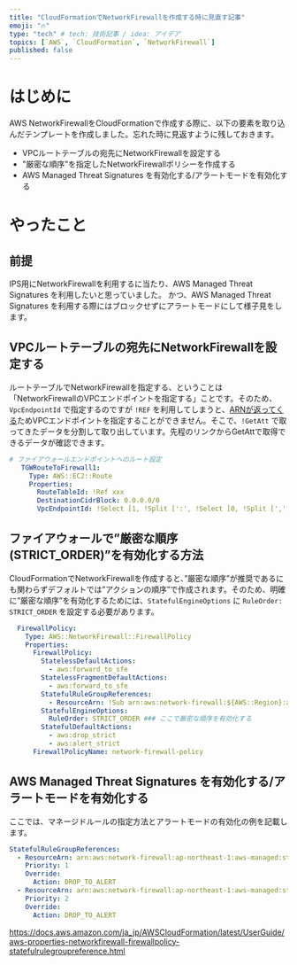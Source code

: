 ```yaml
---
title: "CloudFormationでNetworkFirewallを作成する時に見直す記事"
emoji: "🔥"
type: "tech" # tech: 技術記事 / idea: アイデア
topics: [`AWS`, `CloudFormation`, `NetworkFirewall`]
published: false
---
```


# はじめに
AWS NetworkFirewallをCloudFormationで作成する際に、以下の要素を取り込んだテンプレートを作成しました。忘れた時に見返すように残しておきます。
- VPCルートテーブルの宛先にNetworkFirewallを設定する
- "厳密な順序"を指定したNetworkFirewallポリシーを作成する
- AWS Managed Threat Signatures を有効化する/アラートモードを有効化する


# やったこと
## 前提
IPS用にNetworkFirewallを利用するに当たり、AWS Managed Threat Signatures を利用したいと思っていました。
かつ、AWS Managed Threat Signatures を利用する際にはブロックせずにアラートモードにして様子見をします。

## VPCルートテーブルの宛先にNetworkFirewallを設定する
ルートテーブルでNetworkFirewallを指定する、ということは「NetworkFirewallのVPCエンドポイントを指定する」ことです。そのため、`VpcEndpointId` で指定するのですが `!REF` を利用してしまうと、[ARNが返ってくる](https://docs.aws.amazon.com/AWSCloudFormation/latest/UserGuide/aws-resource-networkfirewall-firewall.html#aws-resource-networkfirewall-firewall-return-values)ためVPCエンドポイントを指定することができません。そこで、`!GetAtt` で取ってきたデータを分割して取り出しています。先程のリンクからGetAttで取得できるデータが確認できます。

```yaml
# ファイアウォールエンドポイントへのルート設定
   TGWRouteToFirewall1:
     Type: AWS::EC2::Route
     Properties:
       RouteTableId: !Ref xxx
       DestinationCidrBlock: 0.0.0.0/0
       VpcEndpointId: !Select [1, !Split [':', !Select [0, !Split [',', !Select [1, !GetAtt NetworkFirewall.EndpointIds]]]]]
```

## ファイアウォールで”厳密な順序(STRICT_ORDER)”を有効化する方法
CloudFormationでNetworkFirewallを作成すると、”厳密な順序”が推奨であるにも関わらずデフォルトでは”アクションの順序”で作成されます。そのため、明確に”厳密な順序”を有効化するためには、`StatefulEngineOptions` に `RuleOrder: STRICT_ORDER` を設定する必要があります。

```yaml
  FirewallPolicy:
    Type: AWS::NetworkFirewall::FirewallPolicy
    Properties:
      FirewallPolicy:
        StatelessDefaultActions: 
          - aws:forward_to_sfe
        StatelessFragmentDefaultActions:
          - aws:forward_to_sfe
        StatefulRuleGroupReferences: 
          - ResourceArn: !Sub arn:aws:network-firewall:${AWS::Region}:aws-managed:stateful-rulegroup/ThreatSignaturesIOCStrictOrder
        StatefulEngineOptions:
          RuleOrder: STRICT_ORDER ### ここで厳密な順序を有効化する
        StatefulDefaultActions:
          - aws:drop_strict
          - aws:alert_strict
      FirewallPolicyName: network-firewall-policy
```

## AWS Managed Threat Signatures を有効化する/アラートモードを有効化する
ここでは、マネージドルールの指定方法とアラートモードの有効化の例を記載します。

```yaml
StatefulRuleGroupReferences: 
  - ResourceArn: arn:aws:network-firewall:ap-northeast-1:aws-managed:stateful-rulegroup/ThreatSignaturesIOCStrictOrder
    Priority: 1
    Override: 
      Action: DROP_TO_ALERT
  - ResourceArn: arn:aws:network-firewall:ap-northeast-1:aws-managed:stateful-rulegroup/ThreatSignaturesPhishingStrictOrder
    Priority: 2
    Override:
      Action: DROP_TO_ALERT
```

https://docs.aws.amazon.com/ja_jp/AWSCloudFormation/latest/UserGuide/aws-properties-networkfirewall-firewallpolicy-statefulrulegroupreference.html



